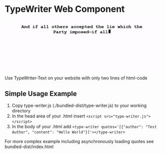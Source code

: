 # TypeWriter Web Component
![Alt Text](./bundled-dist/example.gif)

Use TypeWriter-Text on your website with only two lines of html-code

## Simple Usage Example

1. Copy type-writer.js (./bundled-dist/type-writer.js) to your working directory
2. In the head area of your .html insert `<script src="type-writer.js"></script>` 
3. In the body of your .html add `<type-writer quotes='[{"author": "Test Author", "content": "Hello World"}]'></type-writer>`

For more complex example including asynchronously loading quotes see bundled-dist/index.html
